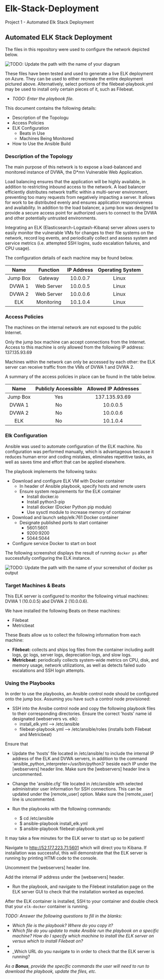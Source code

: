 # Elk-Stack-Deployment
Project 1 - Automated Elk Stack Deployment

## Automated ELK Stack Deployment

The files in this repository were used to configure the network depicted below.

![TODO: Update the path with the name of your diagram](Images/diagram_filename.png)

These files have been tested and used to generate a live ELK deployment on Azure. They can be used to either recreate the entire deployment pictured above. Alternatively, select portions of the filebeat-playbook.yml may be used to install only certain pieces of it, such as Filebeat.

  - _TODO: Enter the playbook file._

This document contains the following details:
- Description of the Topologu
- Access Policies
- ELK Configuration
  - Beats in Use
  - Machines Being Monitored
- How to Use the Ansible Build


### Description of the Topology

The main purpose of this network is to expose a load-balanced and monitored instance of DVWA, the D*mn Vulnerable Web Application.

Load balancing ensures that the application will be highly available, in addition to restricting inbound access to the network. A load balancer efficiently distributes network traffic within a multi-server environment, preventing too many requests from negatively impacting a server. It allows for work to be distributed evenly and ensures application responsiveness and availability. In addition to the load balancer, a jump box was designed to provide a secure access point for authorized users to connect to the DVWA
and other potentially untrusted environments.

Integrating an ELK (Elasticsearch-Logstash-Kibana) server allows users to easily monitor the vulnerable VMs for changes to their file systems on the network, record log events, and periodically collect and assess system and service metrics (i.e. attempted SSH logins, sudo escalation failures, and CPU usage).

The configuration details of each machine may be found below.

|   Name   |  Function  | IP Address | Operating System |
|:--------:|:----------:|:----------:|:----------------:|
| Jump Box |   Gateway  |  10.0.0.7  |       Linux      |
| DVWA 1   | Web Server |  10.0.0.5  |       Linux      |
| DVWA 2   | Web Server |  10.0.0.6  |       Linux      |
| ELK      | Monitoring |  10.1.0.4  |       Linux      |


### Access Policies

The machines on the internal network are not exposed to the public Internet. 

Only the jump box machine can accept connections from the Internet. Access to this machine is only allowed from the following IP address: 137.135.93.69

Machines within the network can only be accessed by each other: the ELK server can receive traffic from the VMs of DVWA 1 and DVWA 2.

A summary of the access policies in place can be found in the table below.

|   Name   | Publicly Accessible | Allowed IP Addresses |
|:--------:|:-------------------:|:--------------------:|
| Jump Box |         Yes         |    137.135.93.69     |
| DVWA 1   |          No         |       10.0.0.5       |
| DVWA 2   |          No         |       10.0.0.6       |
| ELK      |          No         |       10.1.0.4       |


### Elk Configuration

Ansible was used to automate configuration of the ELK machine. No configuration was performed manually, which is advantageous because it reduces human error and coding mistakes, eliminates repetitive tasks, as well as saves time and effort that can be applied elsewhere.

The playbook implements the following tasks:
- Download and configure ELK VM with Docker container
  - In header of Ansible playbook, specify hosts and remote users
  - Ensure system requirements for the ELK container
    - Install docker.io
    - Install python3-pip
    - Install docker (Docker Python pip module)
    - Use sysctl module to increase memory of container
- Download and launch sebp/elk:761 Docker container
  - Designate published ports to start container
     - 5601:5601
     - 9200:9200
     - 5044:5044 
- Configure service Docker to start on boot 

The following screenshot displays the result of running `docker ps` after successfully configuring the ELK instance.

![TODO: Update the path with the name of your screenshot of docker ps output](Images/docker_ps_output.png)

### Target Machines & Beats
This ELK server is configured to monitor the following virtual machines: DVWA 1 (10.0.0.5) abd DVWA 2 (10.0.0.6).

We have installed the following Beats on these machines:
- Filebeat
- Metricbeat

These Beats allow us to collect the following information from each machine:
- **Filebeat:** collects and ships log files from the container including audit logs, gc logs, server logs, depreciation logs, and slow logs.
- **Metricbeat:** periodically collects system-wide metrics on CPU, disk, and memory usage, network utilizations, as well as detects failed sudo escalations and SSH login attempts.

### Using the Playbooks
In order to use the playbooks, an Ansible control node should be configured onto the jump box. Assuming you have such a control node provisioned: 

- SSH into the Ansibe control node and copy the following playbook files to their corresponding directories. Ensure the correct 'hosts' name id designated (webservers vs. elk):
  - install_elk.yml --> /etc/ansible
  - filebeat-playbook.yml --> /etc/ansible/roles  (installs both Filebeat and Metricbeat)

Ensure that 
  
- Update the 'hosts' file located in /etc/ansible/ to include the internal IP address of the ELK and DVWA servers, in addition to the command 'ansible_python_interpreter=/usr/bin/python3' beside each IP under the [webservers] header line. Make sure the [webservers] header line is uncommented.

- Change the 'ansible.cfg' file located in /etc/ansible with selected administrator user information for SSH connections. This can be updated under the [remote_user] option. Make sure the [remote_user] line is uncommented.

- Run the playbooks with the following commands:
  - $ cd /etc/ansible
  - $ ansible-playbook install_elk.yml
  - $ ansible-playbook filebeat-playbook.yml

It may take a few minutes for the ELK server to start up so be patient! 

Navigate to http://52.177.223.71:5601 which will direct you to Kibana. If installation was successful, this will demonstrate that the ELK server is running by printing HTMl code to the console.









Uncomment the [webservers] header line.


Add the internal IP address under the [webservers] header.

- Run the playbook, and navigate to the Filebeat installation page on the ELK server GUI to check that the installation worked as expected.

After the ELK container is installed, SSH to your container and double check that your `elk-docker` container is running.

_TODO: Answer the following questions to fill in the blanks:_
- _Which file is the playbook? Where do you copy it?_
- _Which file do you update to make Ansible run the playbook on a specific machine? How do I specify which machine to install the ELK server on versus which to install Filebeat on?_
- 
- _Which URL do you navigate to in order to check that the ELK server is running?


_As a **Bonus**, provide the specific commands the user will need to run to download the playbook, update the files, etc._
